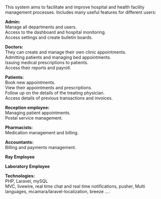 This system aims to facilitate and improve hospital and health facility management processes. Includes many useful features for different users:<br/>

<strong>Admin:</strong><br/> 
Manage all departments and users. <br/> Access to the dashboard and hospital monitoring. <br/> Access settings and create bulletin boards.<br/>

<strong>Doctors:</strong><br/>  They can create and manage their own clinic appointments.<br/>Admitting patients and managing bed appointments.<br/>Issuing medical prescriptions to patients.<br/>Access their reports and payroll.<br/>

<strong>Patients:</strong><br/>  Book new appointments.<br/> View their appointments and prescriptions.<br/>Follow up on the details of the treating physician.<br/>Access details of previous transactions and invoices.<br/>

<strong>Reception employee:</strong><br/>  Managing patient appointments.<br/> Postal service management.<br/>

<strong>Pharmacists:</strong><br/>  Medication management and billing.<br/>

<strong>Accountants:</strong><br/>  Billing and payments management.<br/>

<strong>Ray Employee</strong><br/>

<strong>Laboratory Employee</strong><br/>


<strong>Technologies:</strong><br/>  PHP, Laravel, mySQL <br/>
MVC, livewire, real time chat and real time notifications, pusher, Multi languages, mcamara/laravel-localization, breeze ....<br/>



